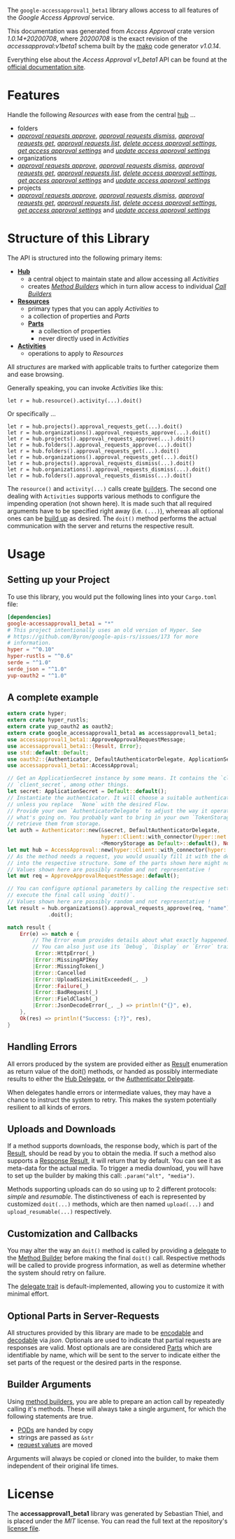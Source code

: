 <!---
DO NOT EDIT !
This file was generated automatically from 'src/mako/api/README.md.mako'
DO NOT EDIT !
-->
The `google-accessapproval1_beta1` library allows access to all features of the *Google Access Approval* service.

This documentation was generated from *Access Approval* crate version *1.0.14+20200708*, where *20200708* is the exact revision of the *accessapproval:v1beta1* schema built by the [mako](http://www.makotemplates.org/) code generator *v1.0.14*.

Everything else about the *Access Approval* *v1_beta1* API can be found at the
[official documentation site](https://cloud.google.com/access-approval/docs).
# Features

Handle the following *Resources* with ease from the central [hub](https://docs.rs/google-accessapproval1_beta1/1.0.14+20200708/google_accessapproval1_beta1/struct.AccessApproval.html) ... 

* folders
 * [*approval requests approve*](https://docs.rs/google-accessapproval1_beta1/1.0.14+20200708/google_accessapproval1_beta1/struct.FolderApprovalRequestApproveCall.html), [*approval requests dismiss*](https://docs.rs/google-accessapproval1_beta1/1.0.14+20200708/google_accessapproval1_beta1/struct.FolderApprovalRequestDismisCall.html), [*approval requests get*](https://docs.rs/google-accessapproval1_beta1/1.0.14+20200708/google_accessapproval1_beta1/struct.FolderApprovalRequestGetCall.html), [*approval requests list*](https://docs.rs/google-accessapproval1_beta1/1.0.14+20200708/google_accessapproval1_beta1/struct.FolderApprovalRequestListCall.html), [*delete access approval settings*](https://docs.rs/google-accessapproval1_beta1/1.0.14+20200708/google_accessapproval1_beta1/struct.FolderDeleteAccessApprovalSettingCall.html), [*get access approval settings*](https://docs.rs/google-accessapproval1_beta1/1.0.14+20200708/google_accessapproval1_beta1/struct.FolderGetAccessApprovalSettingCall.html) and [*update access approval settings*](https://docs.rs/google-accessapproval1_beta1/1.0.14+20200708/google_accessapproval1_beta1/struct.FolderUpdateAccessApprovalSettingCall.html)
* organizations
 * [*approval requests approve*](https://docs.rs/google-accessapproval1_beta1/1.0.14+20200708/google_accessapproval1_beta1/struct.OrganizationApprovalRequestApproveCall.html), [*approval requests dismiss*](https://docs.rs/google-accessapproval1_beta1/1.0.14+20200708/google_accessapproval1_beta1/struct.OrganizationApprovalRequestDismisCall.html), [*approval requests get*](https://docs.rs/google-accessapproval1_beta1/1.0.14+20200708/google_accessapproval1_beta1/struct.OrganizationApprovalRequestGetCall.html), [*approval requests list*](https://docs.rs/google-accessapproval1_beta1/1.0.14+20200708/google_accessapproval1_beta1/struct.OrganizationApprovalRequestListCall.html), [*delete access approval settings*](https://docs.rs/google-accessapproval1_beta1/1.0.14+20200708/google_accessapproval1_beta1/struct.OrganizationDeleteAccessApprovalSettingCall.html), [*get access approval settings*](https://docs.rs/google-accessapproval1_beta1/1.0.14+20200708/google_accessapproval1_beta1/struct.OrganizationGetAccessApprovalSettingCall.html) and [*update access approval settings*](https://docs.rs/google-accessapproval1_beta1/1.0.14+20200708/google_accessapproval1_beta1/struct.OrganizationUpdateAccessApprovalSettingCall.html)
* projects
 * [*approval requests approve*](https://docs.rs/google-accessapproval1_beta1/1.0.14+20200708/google_accessapproval1_beta1/struct.ProjectApprovalRequestApproveCall.html), [*approval requests dismiss*](https://docs.rs/google-accessapproval1_beta1/1.0.14+20200708/google_accessapproval1_beta1/struct.ProjectApprovalRequestDismisCall.html), [*approval requests get*](https://docs.rs/google-accessapproval1_beta1/1.0.14+20200708/google_accessapproval1_beta1/struct.ProjectApprovalRequestGetCall.html), [*approval requests list*](https://docs.rs/google-accessapproval1_beta1/1.0.14+20200708/google_accessapproval1_beta1/struct.ProjectApprovalRequestListCall.html), [*delete access approval settings*](https://docs.rs/google-accessapproval1_beta1/1.0.14+20200708/google_accessapproval1_beta1/struct.ProjectDeleteAccessApprovalSettingCall.html), [*get access approval settings*](https://docs.rs/google-accessapproval1_beta1/1.0.14+20200708/google_accessapproval1_beta1/struct.ProjectGetAccessApprovalSettingCall.html) and [*update access approval settings*](https://docs.rs/google-accessapproval1_beta1/1.0.14+20200708/google_accessapproval1_beta1/struct.ProjectUpdateAccessApprovalSettingCall.html)




# Structure of this Library

The API is structured into the following primary items:

* **[Hub](https://docs.rs/google-accessapproval1_beta1/1.0.14+20200708/google_accessapproval1_beta1/struct.AccessApproval.html)**
    * a central object to maintain state and allow accessing all *Activities*
    * creates [*Method Builders*](https://docs.rs/google-accessapproval1_beta1/1.0.14+20200708/google_accessapproval1_beta1/trait.MethodsBuilder.html) which in turn
      allow access to individual [*Call Builders*](https://docs.rs/google-accessapproval1_beta1/1.0.14+20200708/google_accessapproval1_beta1/trait.CallBuilder.html)
* **[Resources](https://docs.rs/google-accessapproval1_beta1/1.0.14+20200708/google_accessapproval1_beta1/trait.Resource.html)**
    * primary types that you can apply *Activities* to
    * a collection of properties and *Parts*
    * **[Parts](https://docs.rs/google-accessapproval1_beta1/1.0.14+20200708/google_accessapproval1_beta1/trait.Part.html)**
        * a collection of properties
        * never directly used in *Activities*
* **[Activities](https://docs.rs/google-accessapproval1_beta1/1.0.14+20200708/google_accessapproval1_beta1/trait.CallBuilder.html)**
    * operations to apply to *Resources*

All *structures* are marked with applicable traits to further categorize them and ease browsing.

Generally speaking, you can invoke *Activities* like this:

```Rust,ignore
let r = hub.resource().activity(...).doit()
```

Or specifically ...

```ignore
let r = hub.projects().approval_requests_get(...).doit()
let r = hub.organizations().approval_requests_approve(...).doit()
let r = hub.projects().approval_requests_approve(...).doit()
let r = hub.folders().approval_requests_approve(...).doit()
let r = hub.folders().approval_requests_get(...).doit()
let r = hub.organizations().approval_requests_get(...).doit()
let r = hub.projects().approval_requests_dismiss(...).doit()
let r = hub.organizations().approval_requests_dismiss(...).doit()
let r = hub.folders().approval_requests_dismiss(...).doit()
```

The `resource()` and `activity(...)` calls create [builders][builder-pattern]. The second one dealing with `Activities` 
supports various methods to configure the impending operation (not shown here). It is made such that all required arguments have to be 
specified right away (i.e. `(...)`), whereas all optional ones can be [build up][builder-pattern] as desired.
The `doit()` method performs the actual communication with the server and returns the respective result.

# Usage

## Setting up your Project

To use this library, you would put the following lines into your `Cargo.toml` file:

```toml
[dependencies]
google-accessapproval1_beta1 = "*"
# This project intentionally uses an old version of Hyper. See
# https://github.com/Byron/google-apis-rs/issues/173 for more
# information.
hyper = "^0.10"
hyper-rustls = "^0.6"
serde = "^1.0"
serde_json = "^1.0"
yup-oauth2 = "^1.0"
```

## A complete example

```Rust
extern crate hyper;
extern crate hyper_rustls;
extern crate yup_oauth2 as oauth2;
extern crate google_accessapproval1_beta1 as accessapproval1_beta1;
use accessapproval1_beta1::ApproveApprovalRequestMessage;
use accessapproval1_beta1::{Result, Error};
use std::default::Default;
use oauth2::{Authenticator, DefaultAuthenticatorDelegate, ApplicationSecret, MemoryStorage};
use accessapproval1_beta1::AccessApproval;

// Get an ApplicationSecret instance by some means. It contains the `client_id` and 
// `client_secret`, among other things.
let secret: ApplicationSecret = Default::default();
// Instantiate the authenticator. It will choose a suitable authentication flow for you, 
// unless you replace  `None` with the desired Flow.
// Provide your own `AuthenticatorDelegate` to adjust the way it operates and get feedback about 
// what's going on. You probably want to bring in your own `TokenStorage` to persist tokens and
// retrieve them from storage.
let auth = Authenticator::new(&secret, DefaultAuthenticatorDelegate,
                              hyper::Client::with_connector(hyper::net::HttpsConnector::new(hyper_rustls::TlsClient::new())),
                              <MemoryStorage as Default>::default(), None);
let mut hub = AccessApproval::new(hyper::Client::with_connector(hyper::net::HttpsConnector::new(hyper_rustls::TlsClient::new())), auth);
// As the method needs a request, you would usually fill it with the desired information
// into the respective structure. Some of the parts shown here might not be applicable !
// Values shown here are possibly random and not representative !
let mut req = ApproveApprovalRequestMessage::default();

// You can configure optional parameters by calling the respective setters at will, and
// execute the final call using `doit()`.
// Values shown here are possibly random and not representative !
let result = hub.organizations().approval_requests_approve(req, "name")
             .doit();

match result {
    Err(e) => match e {
        // The Error enum provides details about what exactly happened.
        // You can also just use its `Debug`, `Display` or `Error` traits
         Error::HttpError(_)
        |Error::MissingAPIKey
        |Error::MissingToken(_)
        |Error::Cancelled
        |Error::UploadSizeLimitExceeded(_, _)
        |Error::Failure(_)
        |Error::BadRequest(_)
        |Error::FieldClash(_)
        |Error::JsonDecodeError(_, _) => println!("{}", e),
    },
    Ok(res) => println!("Success: {:?}", res),
}

```
## Handling Errors

All errors produced by the system are provided either as [Result](https://docs.rs/google-accessapproval1_beta1/1.0.14+20200708/google_accessapproval1_beta1/enum.Result.html) enumeration as return value of 
the doit() methods, or handed as possibly intermediate results to either the 
[Hub Delegate](https://docs.rs/google-accessapproval1_beta1/1.0.14+20200708/google_accessapproval1_beta1/trait.Delegate.html), or the [Authenticator Delegate](https://docs.rs/yup-oauth2/*/yup_oauth2/trait.AuthenticatorDelegate.html).

When delegates handle errors or intermediate values, they may have a chance to instruct the system to retry. This 
makes the system potentially resilient to all kinds of errors.

## Uploads and Downloads
If a method supports downloads, the response body, which is part of the [Result](https://docs.rs/google-accessapproval1_beta1/1.0.14+20200708/google_accessapproval1_beta1/enum.Result.html), should be
read by you to obtain the media.
If such a method also supports a [Response Result](https://docs.rs/google-accessapproval1_beta1/1.0.14+20200708/google_accessapproval1_beta1/trait.ResponseResult.html), it will return that by default.
You can see it as meta-data for the actual media. To trigger a media download, you will have to set up the builder by making
this call: `.param("alt", "media")`.

Methods supporting uploads can do so using up to 2 different protocols: 
*simple* and *resumable*. The distinctiveness of each is represented by customized 
`doit(...)` methods, which are then named `upload(...)` and `upload_resumable(...)` respectively.

## Customization and Callbacks

You may alter the way an `doit()` method is called by providing a [delegate](https://docs.rs/google-accessapproval1_beta1/1.0.14+20200708/google_accessapproval1_beta1/trait.Delegate.html) to the 
[Method Builder](https://docs.rs/google-accessapproval1_beta1/1.0.14+20200708/google_accessapproval1_beta1/trait.CallBuilder.html) before making the final `doit()` call. 
Respective methods will be called to provide progress information, as well as determine whether the system should 
retry on failure.

The [delegate trait](https://docs.rs/google-accessapproval1_beta1/1.0.14+20200708/google_accessapproval1_beta1/trait.Delegate.html) is default-implemented, allowing you to customize it with minimal effort.

## Optional Parts in Server-Requests

All structures provided by this library are made to be [encodable](https://docs.rs/google-accessapproval1_beta1/1.0.14+20200708/google_accessapproval1_beta1/trait.RequestValue.html) and 
[decodable](https://docs.rs/google-accessapproval1_beta1/1.0.14+20200708/google_accessapproval1_beta1/trait.ResponseResult.html) via *json*. Optionals are used to indicate that partial requests are responses 
are valid.
Most optionals are are considered [Parts](https://docs.rs/google-accessapproval1_beta1/1.0.14+20200708/google_accessapproval1_beta1/trait.Part.html) which are identifiable by name, which will be sent to 
the server to indicate either the set parts of the request or the desired parts in the response.

## Builder Arguments

Using [method builders](https://docs.rs/google-accessapproval1_beta1/1.0.14+20200708/google_accessapproval1_beta1/trait.CallBuilder.html), you are able to prepare an action call by repeatedly calling it's methods.
These will always take a single argument, for which the following statements are true.

* [PODs][wiki-pod] are handed by copy
* strings are passed as `&str`
* [request values](https://docs.rs/google-accessapproval1_beta1/1.0.14+20200708/google_accessapproval1_beta1/trait.RequestValue.html) are moved

Arguments will always be copied or cloned into the builder, to make them independent of their original life times.

[wiki-pod]: http://en.wikipedia.org/wiki/Plain_old_data_structure
[builder-pattern]: http://en.wikipedia.org/wiki/Builder_pattern
[google-go-api]: https://github.com/google/google-api-go-client

# License
The **accessapproval1_beta1** library was generated by Sebastian Thiel, and is placed 
under the *MIT* license.
You can read the full text at the repository's [license file][repo-license].

[repo-license]: https://github.com/Byron/google-apis-rsblob/master/LICENSE.md
